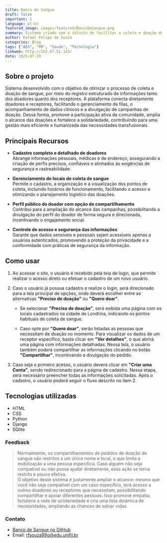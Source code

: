 ```yaml
---
title: Banco de Sangue
draft: false
important: 1
language: pt-br
featured_image: images/featured/BancoDeSangue.png
summary: Sistema criado com o intuito de facilitar a coleta e doação de sangue, conectando doadores e receptores. Permite gerenciar filas, captar informações essenciais e divulgar campanhas, incentivando a participação e ampliando o alcance das doações de sangue de forma eficiente e solidária.
author: Rafael Felipe de Souza
categories: Blog
tags: ["ADS", "PR", "Saude", "Tecnologia"]
linkweb: http://152.67.51.142/
date: 2025-07-19 
---
```


## Sobre o projeto

Sistema desenvolvido com o objetivo de otimizar o processo de coleta e doação de sangue, por meio do registro estruturado de informações tanto dos doadores quanto dos receptores. A plataforma conecta diretamente doadores e receptores, facilitando o gerenciamento de filas, o acompanhamento de dados clínicos e a divulgação de campanhas de doação. Dessa forma, promove a participação ativa da comunidade, amplia o alcance das doações e fortalece a solidariedade, contribuindo para uma gestão mais eficiente e humanizada das necessidades transfusionais.

## Principais Recursos

- **Cadastro completo e detalhado de doadores**  
Abrange informações pessoais, médicas e de endereço, assegurando a criação de perfis precisos, confiáveis e alinhados às exigências de segurança e rastreabilidade.

- **Gerenciamento de locais de coleta de sangue**  
Permite o cadastro, a organização e a visualização dos pontos de coleta, incluindo horários de funcionamento, facilitando o acesso e otimizando o planejamento logístico das doações.

- **Perfil público do doador com opção de compartilhamento**  
Contribui para a ampliação do alcance das campanhas, possibilitando a divulgação do perfil do doador de forma segura e direcionada, incentivando o engajamento social.

- **Controle de acesso e segurança das informações**  
Garante que dados sensíveis e pessoais sejam acessíveis apenas a usuários autenticados, promovendo a proteção da privacidade e a conformidade com práticas de segurança da informação.

## Como usar

1. Ao acessar o site, o usuário é recebido pela tela de login, que permite realizar o acesso direto ou efetuar o cadastro de um novo usuário.

2. Caso o usuário já possua cadastro e realize o login, será direcionado para a tela principal de opções, onde deverá escolher entre as alternativas **"Preciso de doação"** ou **"Quero doar"**.

   - Se selecionar **"Preciso de doação"**, será exibida uma página com os locais cadastrados na cidade de Londrina, indicando os pontos habituais de coleta de sangue.

   - Caso opte por **"Quero doar"**, serão listadas as pessoas que necessitam de doação no momento. Para visualizar os dados de um receptor específico, basta clicar em **"Ver detalhes"**, o que abrirá uma página com informações detalhadas. Nessa tela, o usuário também poderá compartilhar as informações clicando no botão **"Compartilhar"**, incentivando a divulgação do pedido.

3. Caso seja o primeiro acesso, o usuário deverá clicar em **"Criar uma Conta"**, sendo redirecionado para a página de cadastro. Nessa etapa, será necessário preencher todas as informações solicitadas. Após o cadastro, o usuário poderá seguir o fluxo descrito no item 2.

## Tecnologias utilizadas

- HTML
- CSS
- Python
- Django
- SQlite

### Feedback

> Normalmente, os compartilhamentos de pedidos de doação de sangue são restritos a um único nome e local, o que limita a mobilização a uma pessoa específica. Caso alguém não seja compatível ou não possa ajudar diretamente, essa ação se torna restrita e pouco efetiva.  
> O objetivo deste sistema é justamente ampliar o alcance: mesmo que você não seja compatível com um caso específico, terá acesso a outros doadores ou receptores que necessitam, possibilitando compartilhar e apoiar diferentes pessoas. Isso promove empatia, fortalece a rede de solidariedade e cria uma lista dinâmica de necessidades, ampliando as chances de salvar vidas.

### Contato

- [Banco de Sangue no GitHub](https://github.com/rfsouza1999/banco-de-sangue-unifil)
- Email: rfsouza99o@edu.unifil.br
